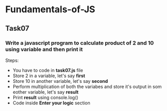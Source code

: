 # Fundamentals-of-JS
## Task07
### Write a javascript program to calculate product of 2 and 10 using variable and then print it
Steps:
- You have to code in **task07.js** file
- Store 2 in a variable, let's say **first**
- Store 10 in another variable, let's say **second**
- Perform multiplication of both the variabes and store it's output in som eother variable, let's say **result**
- Print **result** using console.log()
- Code inside **Enter your logic** section
